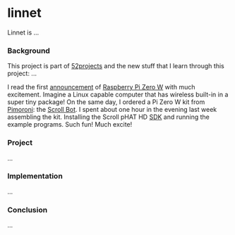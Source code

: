 # linnet

Linnet is ...

### Background

This project is part of [52projects](https://donny.github.io/52projects/) and the new stuff that I learn through this project: ...

I read the first [announcement](https://www.raspberrypi.org/blog/raspberry-pi-zero-w-joins-family/) of [Raspberry Pi Zero W](https://www.raspberrypi.org/products/pi-zero-w/) with much excitement. Imagine a Linux capable computer that has wireless built-in in a super tiny package! On the same day, I ordered a Pi Zero W kit from [Pimoroni](https://shop.pimoroni.com/): the [Scroll Bot](https://shop.pimoroni.com/products/scroll-bot-pi-zero-w-project-kit). I spent about one hour in the evening last week assembling the kit. Installing the Scroll pHAT HD [SDK](https://github.com/pimoroni/scroll-phat-hd) and running the example programs. Such fun! Much excite!

### Project

...

### Implementation

...

### Conclusion

...
